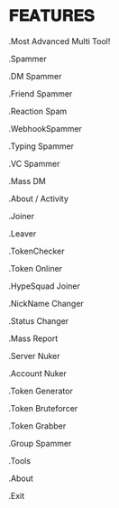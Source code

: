 
# 𝐅𝐄𝐀𝐓𝐔𝐑𝐄𝐒

.Most Advanced Multi Tool!

.Spammer

.DM Spammer

.Friend Spammer

.Reaction Spam

.WebhookSpammer

.Typing Spammer

.VC Spammer

.Mass DM

.About / Activity

.Joiner

.Leaver

.TokenChecker

.Token Onliner

.HypeSquad Joiner

.NickName Changer

.Status Changer

.Mass Report

.Server Nuker

.Account Nuker

.Token Generator

.Token Bruteforcer

.Token Grabber

.Group Spammer

.Tools

.About

.Exit





